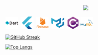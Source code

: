 <div id="header" align="center">
  <img src="https://media.giphy.com/media/xUA7bdpLxQhsSQdyog/giphy.gif" width="260"/>
  <div id="badges">
    <img src="https://komarev.com/ghpvc/?username=bahmN&style=flat-square&color=blue" alt=""/>
  </div>  
</div>


<div>
  <img src="https://github.com/devicons/devicon/blob/master/icons/dart/dart-original-wordmark.svg" title="Dart" alt="Dart" width="40" height="40"/>&nbsp;
  <img src="https://github.com/devicons/devicon/blob/master/icons/flutter/flutter-original.svg" title="Flutter"  alt="Flutter" width="40" height="40"/>&nbsp;
  <img src="https://github.com/devicons/devicon/blob/master/icons/firebase/firebase-plain-wordmark.svg" title="FireBase"  alt="FireBase" width="40" height="40"/>&nbsp;
  <img src="https://github.com/devicons/devicon/blob/master/icons/materialui/materialui-original.svg" title="Material UI" alt="Material UI" width="40" height="40"/>&nbsp;
  <img src="https://github.com/devicons/devicon/blob/master/icons/csharp/csharp-original.svg" title="AWS" alt="CSharp" width="40" height="40"/>
  <img src="https://github.com/devicons/devicon/blob/master/icons/mysql/mysql-original-wordmark.svg" title="MySQL" alt="MySQL" width="40" height="40"/>
</div>

[![GitHub Streak](http://github-readme-streak-stats.herokuapp.com?user=bahmN&theme=dark-smoky&hide_border=true&date_format=j%20M%5B%20Y%5D)](https://git.io/streak-stats)

[![Top Langs](https://github-readme-stats.vercel.app/api/top-langs/?username=bahmN&layout=compact&theme=dark&hide=Kotlin,Objective-C,Swift)](https://github.com/anuraghazra/github-readme-stats)
